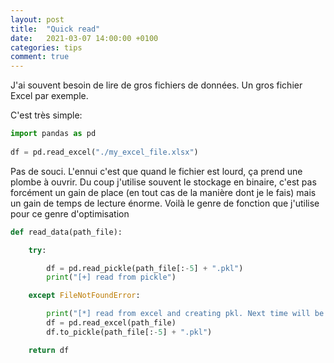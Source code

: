 ```yaml
---
layout: post
title:  "Quick read"
date:   2021-03-07 14:00:00 +0100
categories: tips
comment: true 
---
```


J'ai souvent besoin de lire de gros fichiers de données. Un gros fichier Excel par exemple.

<!--more-->

C'est très simple:

```python
import pandas as pd
  
df = pd.read_excel("./my_excel_file.xlsx")

```

Pas de souci. L'ennui c'est que quand le fichier est lourd, ça prend une plombe à ouvrir.
Du coup j'utilise souvent le stockage en  binaire, c'est pas forcément un gain de place (en tout cas de la manière dont je le fais) mais un gain de temps de lecture énorme.
Voilà le genre de fonction que j'utilise pour ce genre d'optimisation


```python
def read_data(path_file):

    try:

        df = pd.read_pickle(path_file[:-5] + ".pkl")
        print("[+] read from pickle")

    except FileNotFoundError:

        print("[*] read from excel and creating pkl. Next time will be much faster")
        df = pd.read_excel(path_file)
        df.to_pickle(path_file[:-5] + ".pkl")

    return df
```
